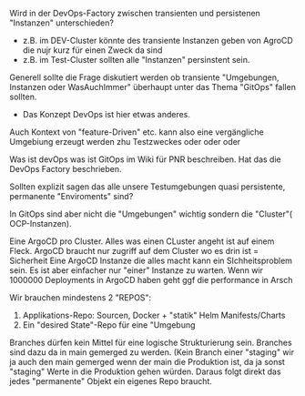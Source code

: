 Wird in der DevOps-Factory zwischen transienten und persistenen "Instanzen" unterschieden?
  -  z.B. im DEV-Cluster könnte des transiente Instanzen geben von AgroCD die nujr kurz für einen Zweck da sind
  -  z.B. im Test-Cluster sollten alle "Instanzen" persinstent sein.

Generell sollte die Frage diskutiert werden ob transiente "Umgebungen, Instanzen oder WasAuchImmer" überhaupt unter das Thema "GitOps" fallen sollten.
  -  Das Konzept DevOps ist hier etwas anderes.

Auch Kontext von "feature-Driven" etc. kann also eine vergängliche Umgebiung erzeugt werden zhu Testzweckes oder oder oder

Was ist devOps was ist GitOps im Wiki für PNR beschreiben. Hat das die DevOps Factory beschrieben.

Sollten explizit sagen das alle unsere Testumgebungen quasi persistente, permanente "Enviroments" sind?

In GitOps sind aber nicht die "Umgebungen" wichtig sondern die "Cluster"( OCP-Instanzen).

Eine ArgoCD pro Cluster. Alles was einen CLuster angeht ist auf einem Fleck. ArgoCD braucht nur zugriff auf dem Cluster wo es drin ist = Sicherheit
  Eine ArgoCD Instanze die  alles macht kann ein SIchheitsproblem sein. Es ist aber einfacher nur "einer" Instanze zu warten. Wenn wir 1000000 Deployments in ArgoCD haben geht ggf die performance in Arsch


Wir brauchen mindestens 2 "REPOS":
  1. Applikations-Repo: Sourcen, Docker + "statik" Helm Manifests/Charts
  2. Ein "desired State"-Repo für eine "Umgebung

Branches dürfen kein Mittel für eine logische Strukturierung sein. Branches sind dazu da in main gemerged zu werden. (Kein Branch einer "staging" wir ja auch den main gemerged wenn der main die Produktion ist, da ja sonst "staging" Werte in die Produktion gehen würden.
Daraus folgt direkt das jedes "permanente" Objekt ein eigenes Repo braucht.
